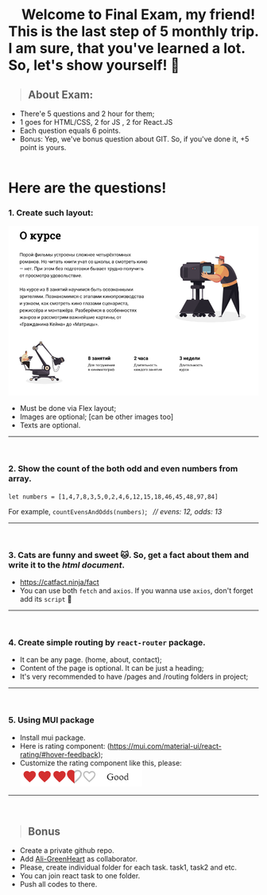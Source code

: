 #  &nbsp;&nbsp;&nbsp;  Welcome to Final Exam, my friend! This is the last step of 5 monthly trip. I am sure, that you've learned a lot. So, let's show yourself! 💪  

>## About Exam:
* There'e 5 questions and 2 hour for them;
* 1 goes for HTML/CSS, 2 for JS , 2 for React.JS
* Each question equals 6 points. 
* Bonus: Yep, we've bonus question about GIT. So, if you've done it, +5 point is yours. <br/> <br/> 

# Here are the questions!

### 1. Create such layout: 
![](./img/simple-website.png)
* Must be done via Flex layout;
* Images are optional; [can be other images too]
* Texts are optional. 
<hr/>
<br/>

### 2. Show the count of the both odd and even numbers from array. 
`let numbers = [1,4,7,8,3,5,0,2,4,6,12,15,18,46,45,48,97,84]`

For example, `countEvensAndOdds(numbers)`; &nbsp; _// evens: 12, odds: 13_

<hr/>
<br/>

### 3. Cats are funny and sweet 🐱. So, get a fact about them and write it to the _html document_.
* https://catfact.ninja/fact
* You can use both `fetch` and `axios`. If you wanna use `axios`, don't forget add its `script` 🙂
<hr/>
<br/>

### 4. Create simple routing by `react-router` package.
* It can be any page. (home, about, contact);
* Content of the page is optional. It can be just a heading;
* It's very recommended to have /pages and /routing folders in project;

<hr/>
<br/>

### 5. Using MUI package
* Install mui package. 
* Here is rating component: (https://mui.com/material-ui/react-rating/#hover-feedback);
* Customize the rating component like this, please:
![](./img/rating.png)

<hr/>
<br/>

> ## Bonus
* Create a private github repo. 
* Add [Ali-GreenHeart](https://github.com/Ali-GreenHeart) as collaborator. 
* Please, create individual folder for each task. task1, task2 and etc.
* You can join react task to one folder.
* Push all codes to there.

